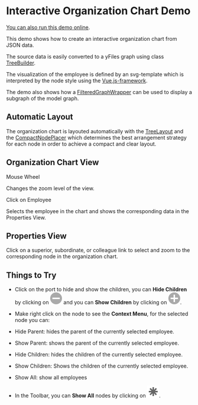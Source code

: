 <!--
 //////////////////////////////////////////////////////////////////////////////
 // @license
 // This demo file is part of yFiles for HTML 2.3.0.3.
 // Use is subject to license terms.
 //
 // Copyright (c) 2000-2020 by yWorks GmbH, Vor dem Kreuzberg 28,
 // 72070 Tuebingen, Germany. All rights reserved.
 //
 //////////////////////////////////////////////////////////////////////////////
-->
# Interactive Organization Chart Demo

[You can also run this demo online](https://live.yworks.com/demos/complete/interactiveorgchart/index.html).

This demo shows how to create an interactive organization chart from JSON data.

The source data is easily converted to a yFiles graph using class [TreeBuilder](https://docs.yworks.com/yfileshtml/#/api/TreeBuilder).

The visualization of the employee is defined by an svg-template which is interpreted by the node style using the [Vue.js-framework](https://vuejs.org/v2/guide/index.html).

The demo also shows how a [FilteredGraphWrapper](https://docs.yworks.com/yfileshtml/#/api/FilteredGraphWrapper) can be used to display a subgraph of the model graph.

## Automatic Layout

The organization chart is layouted automatically with the [TreeLayout](https://docs.yworks.com/yfileshtml/#/api/TreeLayout) and the [CompactNodePlacer](https://docs.yworks.com/yfileshtml/#/api/CompactNodePlacer) which determines the best arrangement strategy for each node in order to achieve a compact and clear layout.

## Organization Chart View

Mouse Wheel

Changes the zoom level of the view.

Click on Employee

Selects the employee in the chart and shows the corresponding data in the Properties View.

## Properties View

Click on a superior, subordinate, or colleague link to select and zoom to the corresponding node in the organization chart.

## Things to Try

- Click on the port to hide and show the children, you can **Hide Children** by clicking on ![](resources/minus.svg) and you can **Show Children** by clicking on ![](resources/plus.svg).
- Make right click on the node to see the **Context Menu**, for the selected node you can:

- Hide Parent: hides the parent of the currently selected employee.
- Show Parent: shows the parent of the currently selected employee.
- Hide Children: hides the children of the currently selected employee.
- Show Children: Shows the children of the currently selected employee.
- Show All: show all employees

- In the Toolbar, you can **Show All** nodes by clicking on ![](../../resources/icons/star-16.svg).
